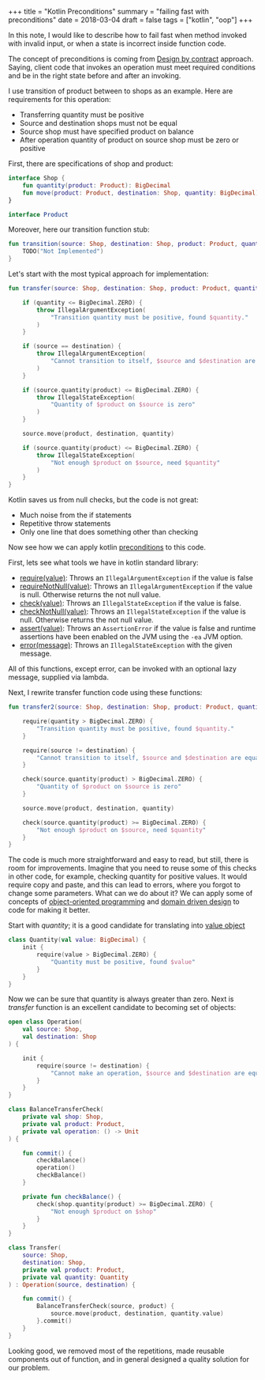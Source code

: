 +++
title = "Kotlin Preconditions"
summary = "failing fast with preconditions"
date = 2018-03-04
draft = false
tags = ["kotlin", "oop"]
+++

In this note, I would like to describe how to fail fast when method invoked with invalid input, or when a state is incorrect inside function code.

The concept of preconditions is coming from [Design by contract](https://en.wikipedia.org/wiki/Design_by_contract) approach. Saying, client code that invokes an operation must meet required conditions and be in the right state before and after an invoking.

I use transition of product between to shops as an example. Here are requirements for this operation:

- Transferring quantity must be positive
- Source and destination shops must not be equal
- Source shop must have specified product on balance
- After operation quantity of product on source shop must be zero or positive

First, there are specifications of shop and product:

```kotlin
interface Shop {
    fun quantity(product: Product): BigDecimal
    fun move(product: Product, destination: Shop, quantity: BigDecimal)
}

interface Product
```

Moreover, here our transition function stub:

```kotlin
fun transition(source: Shop, destination: Shop, product: Product, quantity: BigDecimal) {
    TODO("Not Implemented")
}
```

Let's start with the most typical approach for implementation:

```kotlin
fun transfer(source: Shop, destination: Shop, product: Product, quantity: BigDecimal) {

    if (quantity <= BigDecimal.ZERO) {
        throw IllegalArgumentException(
            "Transition quantity must be positive, found $quantity."
        )
    }

    if (source == destination) {
        throw IllegalArgumentException(
            "Cannot transition to itself, $source and $destination are equal"
        )
    }

    if (source.quantity(product) <= BigDecimal.ZERO) {
        throw IllegalStateException(
            "Quantity of $product on $source is zero"
        )
    }

    source.move(product, destination, quantity)

    if (source.quantity(product) <= BigDecimal.ZERO) {
        throw IllegalStateException(
            "Not enough $product on $source, need $quantity"
        )
    }
}
```

Kotlin saves us from null checks, but the code is not great:

- Much noise from the if statements
- Repetitive throw statements
- Only one line that does something other than checking

Now see how we can apply kotlin [preconditions](https://github.com/JetBrains/kotlin/blob/master/libraries/stdlib/src/kotlin/util/Preconditions.kt) to this code.

First, lets see what tools we have in kotlin standard library:

- [require(value)](https://kotlinlang.org/api/latest/jvm/stdlib/kotlin/require.html): Throws an `IllegalArgumentException` if the value is false
- [requireNotNull(value)](https://kotlinlang.org/api/latest/jvm/stdlib/kotlin/require-not-null.html): Throws an `IllegalArgumentException` if the value is null. Otherwise returns the not null value.
- [check(value)](https://kotlinlang.org/api/latest/jvm/stdlib/kotlin/check.html): Throws an `IllegalStateException` if the value is false.
- [checkNotNull(value)](https://kotlinlang.org/api/latest/jvm/stdlib/kotlin/check-not-null.html): Throws an `IllegalStateException` if the value is null. Otherwise returns the not null value.
- [assert(value)](https://kotlinlang.org/api/latest/jvm/stdlib/kotlin/assert.html): Throws an `AssertionError` if the value is false and runtime assertions have been enabled on the JVM using the `-ea` JVM option.
- [error(message)](https://kotlinlang.org/api/latest/jvm/stdlib/kotlin/error.html): Throws an `IllegalStateException` with the given message.

All of this functions, except error, can be invoked with an optional lazy message, supplied via lambda.

Next, I rewrite transfer function code using these functions:

```kotlin
fun transfer2(source: Shop, destination: Shop, product: Product, quantity: BigDecimal) {

    require(quantity > BigDecimal.ZERO) {
        "Transition quantity must be positive, found $quantity."
    }

    require(source != destination) {
        "Cannot transition to itself, $source and $destination are equal"
    }

    check(source.quantity(product) > BigDecimal.ZERO) {
        "Quantity of $product on $source is zero"
    }

    source.move(product, destination, quantity)

    check(source.quantity(product) >= BigDecimal.ZERO) {
        "Not enough $product on $source, need $quantity"
    }
}
```

The code is much more straightforward and easy to read, but still, there is room for improvements. Imagine that you need to reuse some of this checks in other code, for example, checking quantity for positive values. It would require copy and paste, and this can lead to errors, where you forgot to change some parameters. What can we do about it? We can apply some of concepts of [object-oriented programming](https://en.wikipedia.org/wiki/Object-oriented_programming) and [domain driven design](https://en.wikipedia.org/wiki/Domain-driven_design) to code for making it better.

Start with _quantity_; it is a good candidate for translating into [value object](https://martinfowler.com/bliki/ValueObject.html)

```kotlin
class Quantity(val value: BigDecimal) {
    init {
        require(value > BigDecimal.ZERO) {
            "Quantity must be positive, found $value"
        }
    }
}
```

Now we can be sure that quantity is always greater than zero. Next is _transfer_ function is an excellent candidate to becoming set of objects:

```kotlin
open class Operation(
    val source: Shop,
    val destination: Shop
) {

    init {
        require(source != destination) {
            "Cannot make an operation, $source and $destination are equal"
        }
    }
}

class BalanceTransferCheck(
    private val shop: Shop,
    private val product: Product,
    private val operation: () -> Unit
) {

    fun commit() {
        checkBalance()
        operation()
        checkBalance()
    }

    private fun checkBalance() {
        check(shop.quantity(product) >= BigDecimal.ZERO) {
            "Not enough $product on $shop"
        }
    }
}

class Transfer(
    source: Shop,
    destination: Shop,
    private val product: Product,
    private val quantity: Quantity
) : Operation(source, destination) {

    fun commit() {
        BalanceTransferCheck(source, product) {
            source.move(product, destination, quantity.value)
        }.commit()
    }
}
```

Looking good, we removed most of the repetitions, made reusable components out of function, and in general designed a quality solution for our problem.
